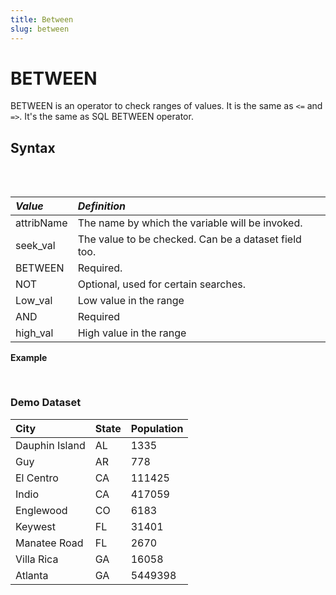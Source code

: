 ```yaml
---
title: Between
slug: between
---
```


# BETWEEN

BETWEEN is an operator to check ranges of values. It is the same as `<=` and `=>`. It's the same as SQL BETWEEN operator.

## Syntax

<pre>
<EclCode code="attr_name := seek_val BETWEEN low_val AND high_val;
attr_name := seek_val NOT BETWEEN low_val AND high_val;">
</EclCode>
</pre>

| _Value_    | _Definition_                                         |
| :--------- | :--------------------------------------------------- |
| attribName | The name by which the variable will be invoked.      |
| seek_val   | The value to be checked. Can be a dataset field too. |
| BETWEEN    | Required.                                            |
| NOT        | Optional, used for certain searches.                 |
| Low_val    | Low value in the range                               |
| AND        | Required                                             |
| high_val   | High value in the range                              |

**Example**

<pre>
<EclCode
id = "BetweenExp_1"
tryMe="BetweenExp_1"
code="// BETWEEN Example: Examples using set of values.

SomeInt := 12;
SomeReal := 120.5;

CheckIntOne := SomeInt BETWEEN 10 AND 200;
CheckIntTwo := SomeInt NOT BETWEEN 10 AND 200;

OUTPUT(CheckIntOne, NAMED('CheckIntOne'));
OUTPUT(CheckIntTwo, NAMED('CheckIntTwo'));

CheckRealOne := SomeReal BETWEEN 50 AND 65;
CheckRealTwo := SomeReal NOT BETWEEN 150 AND 203.6;

OUTPUT(CheckRealOne, NAMED('CheckRealOne'));
OUTPUT(CheckRealTwo, NAMED('CheckRealTwo'));"></EclCode>
</pre>

### Demo Dataset

| City           | State | Population |
| :------------- | :---- | :--------- |
| Dauphin Island | AL    | 1335       |
| Guy            | AR    | 778        |
| El Centro      | CA    | 111425     |
| Indio          | CA    | 417059     |
| Englewood      | CO    | 6183       |
| Keywest        | FL    | 31401      |
| Manatee Road   | FL    | 2670       |
| Villa Rica     | GA    | 16058      |
| Atlanta        | GA    | 5449398    |

<pre>
<EclCode
id = "BetweenExp_2"
tryMe="BetweenExp_2"
code = "//BETWEEN Example:
//Examples using dataset.

Pop_Layout := RECORD
STRING City;
STRING State;
INTEGER Population;
END;

Pop_DS := DATASET([
{'Dauphin Island','AL',1335},
{'Guy','AR',778},
{'El Centro','CA',111425},
{'Indio','CA',417059},
{'Englewood','CO',6183},
{'Keywest','FL',31401},
{'Manatee Road','FL',2670},
{'Villa Rica','GA',16058},
{'Atlanta','GA',5449398}],
Pop_Layout);

PopEval_Layout := RECORD
STRING City;
STRING State;
BOOLEAN isMiddleSize;
END;

Eval_Town := PROJECT(Pop_DS,
TRANSFORM(PopEval_Layout,
SELF.isMiddleSize := LEFT.Population BETWEEN 5000 AND 30000;
SELF := LEFT;
));

OUTPUT(Eval_Town, NAMED('Eval_Town'));">
</EclCode>

</pre>
